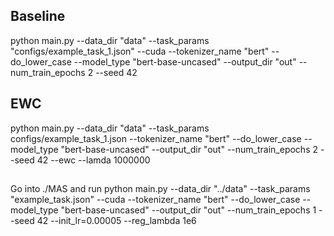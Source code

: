 ## Baseline

python main.py --data_dir "data" --task_params "configs/example_task_1.json" --cuda --tokenizer_name "bert" --do_lower_case --model_type "bert-base-uncased" --output_dir "out" --num_train_epochs 2 --seed 42

## EWC

python main.py --data_dir "data" --task_params configs/example_task_1.json --tokenizer_name "bert" --do_lower_case --model_type "bert-base-uncased" --output_dir "out" --num_train_epochs 2 --seed 42 --ewc --lamda 1000000

## 
Go into ./MAS and run
python main.py --data_dir "../data" --task_params "example_task.json" --cuda --tokenizer_name "bert" --do_lower_case --model_type "bert-base-uncased" --output_dir "out" --num_train_epochs 1 --seed 42 --init_lr=0.00005 --reg_lambda 1e6
